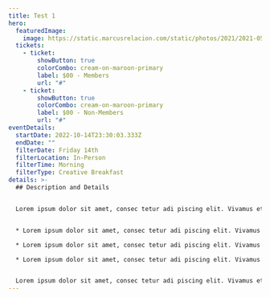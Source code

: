 ```yaml
---
title: Test 1
hero:
  featuredImage:
    image: https://static.marcusrelacion.com/static/photos/2021/2021-05-02-12-55-PM-SONY-ILCE-7M3-4444-copyright-marcusrelacion-1.jpg
  tickets:
    - ticket:
        showButton: true
        colorCombo: cream-on-maroon-primary
        label: $00 - Members
        url: "#"
    - ticket:
        showButton: true
        colorCombo: cream-on-maroon-primary
        label: $00 - Non-Members
        url: "#"
eventDetails:
  startDate: 2022-10-14T23:30:03.333Z
  endDate: ""
  filterDate: Friday 14th
  filterLocation: In-Person
  filterTime: Morning
  filterType: Creative Breakfast
details: >-
  ## D﻿escription and Details


  Lorem ipsum dolor sit amet, consec tetur adi piscing elit. Vivamus et quam finibus auctor arcu eu massa rutrum erat. Mauris vitae arcu quis nunc varius mollis eres.


  * Lorem ipsum dolor sit amet, consec tetur adi piscing elit. Vivamus et quam finibus auctor arcu eu massa rutrum erat. Mauris vitae arcu quis nunc varius mollis eres.

  * Lorem ipsum dolor sit amet, consec tetur adi piscing elit. Vivamus et quam finibus auctor arcu eu massa rutrum erat. Mauris vitae arcu quis nunc varius mollis eres.

  * Lorem ipsum dolor sit amet, consec tetur adi piscing elit. Vivamus et quam finibus auctor arcu eu massa rutrum erat. Mauris vitae arcu quis nunc varius mollis eres.


  Lorem ipsum dolor sit amet, consec tetur adi piscing elit. Vivamus et quam finibus auctor arcu eu massa rutrum erat. Mauris vitae arcu quis nunc varius mollis eres.
---
```

